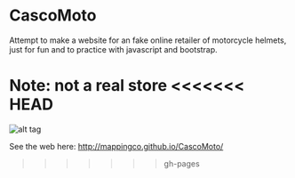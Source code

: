 CascoMoto
=========

Attempt to make a website for an fake online retailer of motorcycle helmets, just for fun and to practice with javascript and bootstrap. 

Note: not a real store
<<<<<<< HEAD
=======

![alt tag](https://raw.github.com/mappingCo/CascoMoto/master/img/logo.png)

See the web here: http://mappingco.github.io/CascoMoto/
>>>>>>> gh-pages
